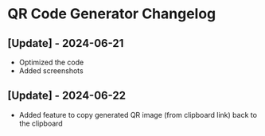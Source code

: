# QR Code Generator Changelog

## [Update] - 2024-06-21

- Optimized the code
- Added screenshots

## [Update] - 2024-06-22

- Added feature to copy generated QR image (from clipboard link) back to the clipboard
